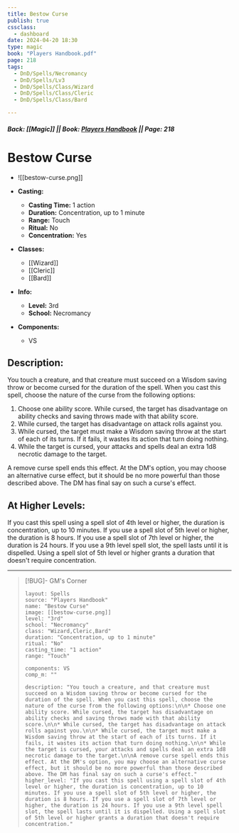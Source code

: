 ```yaml
---
title: Bestow Curse
publish: true
cssclass:
  - dashboard
date: 2024-04-20 18:30
type: magic
book: "Players Handbook.pdf"
page: 218
tags:
  - DnD/Spells/Necromancy
  - DnD/Spells/Lv3
  - DnD/Spells/Class/Wizard
  - DnD/Spells/Class/Cleric
  - DnD/Spells/Class/Bard

---
```


##### Back: [[Magic]] || Book: [Players Handbook](https://drive.google.com/drive/folders/1O5bhpYizcIT5xxAoLOuzCRht_PVS7VSG?usp=sharing) || Page: 218

# Bestow Curse
- ![[bestow-curse.png]]
- **Casting:**
    - **Casting Time:** 1 action
    - **Duration:** Concentration, up to 1 minute
    - **Range:** Touch
    - **Ritual:** No
    - **Concentration:** Yes
- **Classes:**
    - [[Wizard]]
    - [[Cleric]]
    - [[Bard]]

- **Info:**
    - **Level:** 3rd
    - **School:** Necromancy
- **Components:**
    - VS


## Description:
You touch a creature, and that creature must succeed on a Wisdom saving throw or become cursed for the duration of the spell. When you cast this spell, choose the nature of the curse from the following options:

1. Choose one ability score. While cursed, the target has disadvantage on ability checks and saving throws made with that ability score.
2. While cursed, the target has disadvantage on attack rolls against you.
3. While cursed, the target must make a Wisdom saving throw at the start of each of its turns. If it fails, it wastes its action that turn doing nothing.
4. While the target is cursed, your attacks and spells deal an extra 1d8 necrotic damage to the target.

A remove curse spell ends this effect. At the DM's option, you may choose an alternative curse effect, but it should be no more powerful than those described above. The DM has final say on such a curse's effect.

## At Higher Levels:
If you cast this spell using a spell slot of 4th level or higher, the duration is concentration, up to 10 minutes. If you use a spell slot of 5th level or higher, the duration is 8 hours. If you use a spell slot of 7th level or higher, the duration is 24 hours. If you use a 9th level spell slot, the spell lasts until it is dispelled. Using a spell slot of 5th level or higher grants a duration that doesn't require concentration.

---

> [!BUG]- GM's Corner
>
> ```statblock
> layout: Spells
> source: "Players Handbook"
> name: "Bestow Curse"
> image: [[bestow-curse.png]]
> level: "3rd"
> school: "Necromancy"
> class: "Wizard,Cleric,Bard"
> duration: "Concentration, up to 1 minute"
> ritual: "No"
> casting_time: "1 action"
> range: "Touch"
>
> components: VS
> comp_m: ""
>
> description: "You touch a creature, and that creature must succeed on a Wisdom saving throw or become cursed for the duration of the spell. When you cast this spell, choose the nature of the curse from the following options:\n\n* Choose one ability score. While cursed, the target has disadvantage on ability checks and saving throws made with that ability score.\n\n* While cursed, the target has disadvantage on attack rolls against you.\n\n* While cursed, the target must make a Wisdom saving throw at the start of each of its turns. If it fails, it wastes its action that turn doing nothing.\n\n* While the target is cursed, your attacks and spells deal an extra 1d8 necrotic damage to the target.\n\nA remove curse spell ends this effect. At the DM's option, you may choose an alternative curse effect, but it should be no more powerful than those described above. The DM has final say on such a curse's effect."
> higher_level: "If you cast this spell using a spell slot of 4th level or higher, the duration is concentration, up to 10 minutes. If you use a spell slot of 5th level or higher, the duration is 8 hours. If you use a spell slot of 7th level or higher, the duration is 24 hours. If you use a 9th level spell slot, the spell lasts until it is dispelled. Using a spell slot of 5th level or higher grants a duration that doesn't require concentration."
> ```
